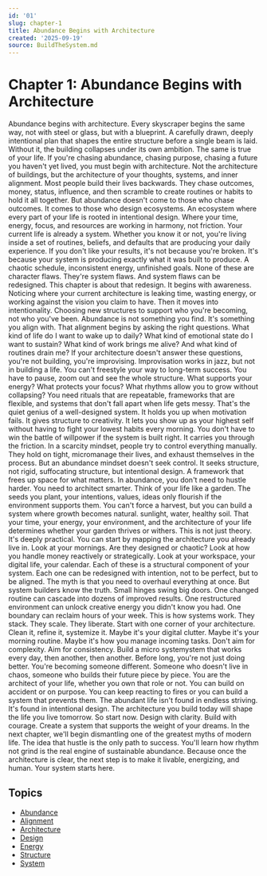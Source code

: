 ```yaml
---
id: '01'
slug: chapter-1
title: Abundance Begins with Architecture
created: '2025-09-19'
source: BuildTheSystem.md
---
```


# Chapter 1: Abundance Begins with Architecture

Abundance begins with architecture.
Every skyscraper begins the same way, not with steel or glass, but with a blueprint.
A carefully drawn, deeply intentional plan that shapes the entire structure before a single beam is laid.
Without it, the building collapses under its own ambition.
The same is true of your life.
If you're chasing abundance, chasing purpose, chasing a future you haven't yet lived, you must begin with architecture.
Not the architecture of buildings, but the architecture of your thoughts, systems, and inner alignment.
Most people build their lives backwards.
They chase outcomes, money, status, influence, and then scramble to create routines or habits to hold it all together.
But abundance doesn't come to those who chase outcomes.
It comes to those who design ecosystems. An ecosystem where every part of your life is rooted in intentional design.
Where your time, energy, focus, and resources are working in harmony, not friction.
Your current life is already a system.
Whether you know it or not, you're living inside a set of routines, beliefs, and defaults that are producing your daily experience.
If you don't like your results, it's not because you're broken.
It's because your system is producing exactly what it was built to produce.
A chaotic schedule, inconsistent energy, unfinished goals.
None of these are character flaws.
They're system flaws.
And system flaws can be redesigned.
This chapter is about that redesign.
It begins with awareness.
Noticing where your current architecture is leaking time, wasting energy, or working against the vision you claim to have.
Then it moves into intentionality.
Choosing new structures to support who you're becoming, not who you've been.
Abundance is not something you find.
It's something you align with.
That alignment begins by asking the right questions.
What kind of life do I want to wake up to daily?
What kind of emotional state do I want to sustain?
What kind of work brings me alive?
And what kind of routines drain me?
If your architecture doesn't answer these questions, you're not building, you're improvising.
Improvisation works in jazz, but not in building a life.
You can't freestyle your way to long-term success.
You have to pause, zoom out and see the whole structure.
What supports your energy?
What protects your focus?
What rhythms allow you to grow without collapsing?
You need rituals that are repeatable, frameworks that are flexible, and systems that don't fall apart when life gets messy.
That's the quiet genius of a well-designed system.
It holds you up when motivation fails.
It gives structure to creativity.
It lets you show up as your highest self without having to fight your lowest habits every morning.
You don't have to win the battle of willpower if the system is built right.
It carries you through the friction.
In a scarcity mindset, people try to control everything manually.
They hold on tight, micromanage their lives, and exhaust themselves in the process.
But an abundance mindset doesn't seek control.
It seeks structure, not rigid, suffocating structure, but intentional design.
A framework that frees up space for what matters.
In abundance, you don't need to hustle harder.
You need to architect smarter.
Think of your life like a garden.
The seeds you plant, your intentions, values, ideas only flourish if the environment supports them.
You can't force a harvest, but you can build a system where growth becomes natural. sunlight, water, healthy soil.
That your time, your energy, your environment, and the architecture of your life determines whether your garden thrives or withers.
This is not just theory.
It's deeply practical.
You can start by mapping the architecture you already live in.
Look at your mornings.
Are they designed or chaotic?
Look at how you handle money reactively or strategically.
Look at your workspace, your digital life, your calendar.
Each of these is a structural component of your system.
Each one can be redesigned with intention, not to be perfect, but to be aligned.
The myth is that you need to overhaul everything at once.
But system builders know the truth.
Small hinges swing big doors.
One changed routine can cascade into dozens of improved results.
One restructured environment can unlock creative energy you didn't know you had.
One boundary can reclaim hours of your week.
This is how systems work.
They stack.
They scale.
They liberate.
Start with one corner of your architecture.
Clean it, refine it, systemize it.
Maybe it's your digital clutter.
Maybe it's your morning routine.
Maybe it's how you manage incoming tasks.
Don't aim for complexity.
Aim for consistency.
Build a micro systemystem that works every day, then another, then another.
Before long, you're not just doing better.
You're becoming someone different.
Someone who doesn't live in chaos, someone who builds their future piece by piece.
You are the architect of your life, whether you own that role or not.
You can build on accident or on purpose.
You can keep reacting to fires or you can build a system that prevents them.
The abundant life isn't found in endless striving.
It's found in intentional design.
The architecture you build today will shape the life you live tomorrow.
So start now.
Design with clarity.
Build with courage.
Create a system that supports the weight of your dreams. In the next chapter, we'll begin dismantling one of the greatest myths of modern life.
The idea that hustle is the only path to success.
You'll learn how rhythm not grind is the real engine of sustainable abundance.
Because once the architecture is clear, the next step is to make it livable, energizing, and human.
Your system starts here.

## Topics
- [Abundance](docs/topics/abundance.md)
- [Alignment](docs/topics/alignment.md)
- [Architecture](docs/topics/architecture.md)
- [Design](docs/topics/design.md)
- [Energy](docs/topics/energy.md)
- [Structure](docs/topics/structure.md)
- [System](docs/topics/system.md)
